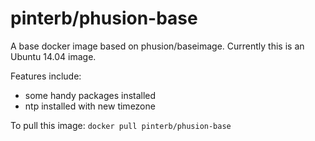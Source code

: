 # pinterb/phusion-base

A base docker image based on phusion/baseimage.  Currently this is an Ubuntu 14.04 image.

Features include:   
- some handy packages installed   
- ntp installed with new timezone   

To pull this image:
`docker pull pinterb/phusion-base`

